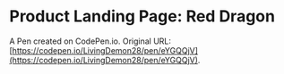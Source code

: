 # Product Landing Page: Red Dragon

A Pen created on CodePen.io. Original URL: [https://codepen.io/LivingDemon28/pen/eYGQQjV](https://codepen.io/LivingDemon28/pen/eYGQQjV).

